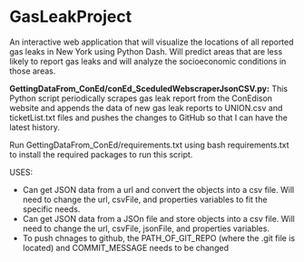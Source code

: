 # GasLeakProject
An interactive web application that will visualize the locations of all reported gas leaks in New York using Python Dash. Will predict areas that are less likely to report gas leaks and will analyze the socioeconomic conditions in those areas. 

**GettingDataFrom_ConEd/conEd_SceduledWebscraperJsonCSV.py:**
This Python script periodically scrapes gas leak report from the ConEdison website and appends the data of new gas leak reports to UNION.csv and ticketList.txt files and pushes the changes to GitHub so that I can have the latest history.

Run GettingDataFrom_ConEd/requirements.txt using bash requirements.txt to install the required packages to run this script.

USES: 
* Can get JSON data from a url and convert the objects into a csv file. Will need to change the url, csvFile, and properties variables to fit the specific needs.
* Can get JSON data from a JSOn file and store objects into a csv file. Will need to change the url, csvFile, jsonFile, and properties variables.
* To push chnages to github, the PATH_OF_GIT_REPO (where the .git file is located) and COMMIT_MESSAGE needs to be changed



